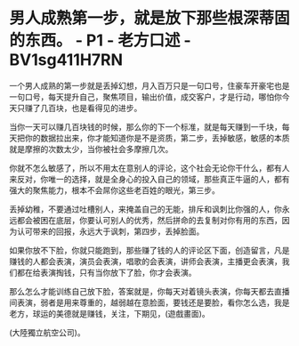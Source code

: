 # 男人成熟第一步，就是放下那些根深蒂固的东西。 - P1 - 老方口述 - BV1sg411H7RN

一个男人成熟的第一步就是丢掉幻想，月入百万只是一句口号，住豪车开豪宅也是一句口号，每天提升自己，聚焦项目，输出价值，成交客户，才是行动，哪怕你今天只赚了几百块，也是看得见的进步。

当你一天可以赚几百块钱的时候，那么你的下一个标准，就是每天赚到一千块，每天把你的数据拉出来，你才能知道你是不是资质，第二步，丢掉敏感，敏感的本质就是摩擦的次数太少，当你被社会多摩擦几次。

你就不怎么敏感了，所以不用太在意别人的评论，这个社会无论你干什么，都有人来反对，你唯一的选择，就是全身心的投入自己的领域，那些真正牛逼的人，都有强大的聚焦能力，根本不会屌你这些老百姓的眼光，第三步。

丢掉幼稚，不要通过吐槽别人，来掩盖自己的无能，排斥和讽刺比你强的人，你永远都会被困在底层，你要认可别人的优秀，然后拼命的去复制对你有用的东西，因为认可带来的回报，永远大于讽刺，第四步，丢掉脸面。

如果你放不下脸，你就只能跑到，那些赚了钱的人的评论区下面，创造留言，凡是赚钱的人都会表演，演员会表演，唱歌的会表演，讲师会表演，主播更会表演，我们都在给表演掏钱，只有当你放下了脸，你才会表演。

那么怎么才能训练自己放下脸，答案就是，你每天对着镜头表演，你每天都去直播间表演，弱者是用来尊重的，越弱越在意脸面，要钱还是要脸，看你怎么选，我是老方，球运的美德就是赚钱，关注，下期见，(遊戲畫面)。

(大陸獨立航空公司)。